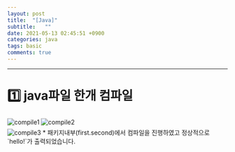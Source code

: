 ```yaml
---
layout: post
title:  "[Java]"
subtitle:   ""
date: 2021-05-13 02:45:51 +0900
categories: java
tags: basic
comments: true
---
```


* * *
<h1>1️⃣ java파일 한개 컴파일</h1>
<div class="explain-cover">
    <div class="explain-left" style="padding-top:1%">
        <img src="https://kirkim.github.io/assets/img/java/compile/compile1.png" alt="compile1">
        <img src="https://kirkim.github.io/assets/img/java/compile/compile2.png" alt="compile2">
    </div>
    <div class="explain-right" style="padding-top:1%">
        <img src="https://kirkim.github.io/assets/img/java/compile/compile3.png" alt="compile3">
        * 패키지내부(first.second)에서 컴파일을 진행하였고 정상적으로 `hello!`가 출력되었습니다.
    </div>
</div>